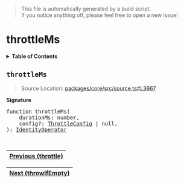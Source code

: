 > This file is automatically generated by a build script.<br>If you notice anything off, please feel free to open a new issue!

# throttleMs

<details><summary><b>Table of Contents</b></summary>

1. [<code>throttleMs</code>](#throttleMs)</details>

## <a name="throttleMs"></a><code>throttleMs</code>

> Source Location: [packages\/core\/src\/source.ts#L3667](..\/..\/packages\/core\/src\/source.ts#L3667)

<b>Signature</b>

<pre>function throttleMs(<br>    durationMs: number,<br>    config?: <a href="092-throttle.md#ThrottleConfig">ThrottleConfig</a> | null,<br>): <a href="001-IdentityOperator.md#IdentityOperator">IdentityOperator</a></pre><br>

| [Previous \(throttle\)](092-throttle.md#readme) |
| --- |

<div align="right">

| [Next \(throwIfEmpty\)](094-throwIfEmpty.md#readme) |
| --- |
</div>
